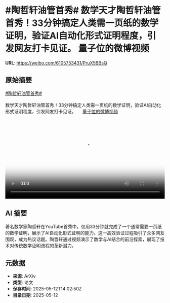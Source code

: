 # #陶哲轩油管首秀# 数学天才陶哲轩油管首秀！33分钟搞定人类需一页纸的数学证明，验证AI自动化形式证明程度，引发网友打卡见证。 量子位的微博视频

**URL**: https://weibo.com/6105753431/PruX5BBsQ

## 原始摘要

<a href="https://m.weibo.cn/search?containerid=231522type%3D1%26t%3D10%26q%3D%23%E9%99%B6%E5%93%B2%E8%BD%A9%E6%B2%B9%E7%AE%A1%E9%A6%96%E7%A7%80%23&amp;extparam=%23%E9%99%B6%E5%93%B2%E8%BD%A9%E6%B2%B9%E7%AE%A1%E9%A6%96%E7%A7%80%23" data-hide=""><span class="surl-text">#陶哲轩油管首秀#</span></a> <br><br>数学天才陶哲轩油管首秀！33分钟搞定人类需一页纸的数学证明，验证AI自动化形式证明程度，引发网友打卡见证。 <a href="https://video.weibo.com/show?fid=1034:5165535059705913" data-hide=""><span class="url-icon"><img style="width: 1rem;height: 1rem" src="https://h5.sinaimg.cn/upload/2015/09/25/3/timeline_card_small_video_default.png" referrerpolicy="no-referrer"></span><span class="surl-text">量子位的微博视频</span></a> <br clear="both"><div style="clear: both"></div><video controls="controls" poster="https://tvax3.sinaimg.cn/orj480/006Fd7o3ly1i1cunixqjtj30u01hc40w.jpg" style="width: 100%"><source src="https://f.video.weibocdn.com/o0/Wgun3veAlx08obLNlYh201041200eJrr0E010.mp4?label=mp4_720p&amp;template=720x1280.24.0&amp;ori=0&amp;ps=1CwnkDw1GXwCQx&amp;Expires=1747062161&amp;ssig=ILVt26hE%2Fz&amp;KID=unistore,video"><source src="https://f.video.weibocdn.com/o0/AWp1hsprlx08obLNsFCg010412008Efs0E010.mp4?label=mp4_hd&amp;template=540x960.24.0&amp;ori=0&amp;ps=1CwnkDw1GXwCQx&amp;Expires=1747062161&amp;ssig=b3K9SYlkty&amp;KID=unistore,video"><source src="https://f.video.weibocdn.com/o0/qjBbRkAllx08obLMX8Sc010412004M7S0E010.mp4?label=mp4_ld&amp;template=360x640.24.0&amp;ori=0&amp;ps=1CwnkDw1GXwCQx&amp;Expires=1747062161&amp;ssig=aIbASBQt25&amp;KID=unistore,video"><p>视频无法显示，请前往<a href="https://video.weibo.com/show?fid=1034%3A5165535059705913" target="_blank" rel="noopener noreferrer">微博视频</a>观看。</p></video>

## AI 摘要

著名数学家陶哲轩在YouTube首秀中，仅用33分钟就完成了一个通常需要一页纸的数学证明，展示了AI自动化形式证明的能力。这一高效验证过程吸引了众多网友围观，成为热议话题。陶哲轩通过视频演示了数学与AI结合的前沿探索，展现了技术对传统数学证明流程的革新潜力。

## 元数据

- **来源**: ArXiv
- **类型**: 论文
- **保存时间**: 2025-05-12T14:02:50Z
- **目录日期**: 2025-05-12
